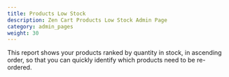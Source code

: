 ```yaml
---
title: Products Low Stock
description: Zen Cart Products Low Stock Admin Page 
category: admin_pages
weight: 30
---
```


This report shows your products ranked by quantity in stock, in ascending order, so that you can quickly identify which products need to be re-ordered. 


